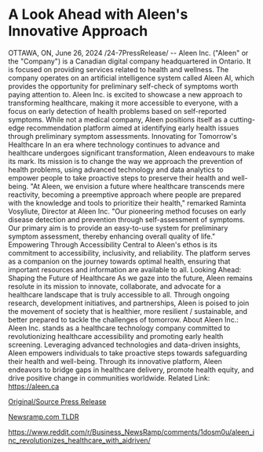 # A Look Ahead with Aleen's Innovative Approach

OTTAWA, ON, June 26, 2024 /24-7PressRelease/ -- Aleen Inc. ("Aleen" or the "Company") is a Canadian digital company headquartered in Ontario. It is focused on providing services related to health and wellness. The company operates on an artificial intelligence system called Aleen AI, which provides the opportunity for preliminary self-check of symptoms worth paying attention to.   Aleen Inc. is excited to showcase a new approach to transforming healthcare, making it more accessible to everyone, with a focus on early detection of health problems based on self-reported symptoms. While not a medical company, Aleen positions itself as a cutting-edge recommendation platform aimed at identifying early health issues through preliminary symptom assessments.  Innovating for Tomorrow's Healthcare In an era where technology continues to advance and healthcare undergoes significant transformation, Aleen endeavours to make its mark. Its mission is to change the way we approach the prevention of health problems, using advanced technology and data analytics to empower people to take proactive steps to preserve their health and well-being.  "At Aleen, we envision a future where healthcare transcends mere reactivity, becoming a preemptive approach where people are prepared with the knowledge and tools to prioritize their health," remarked Raminta Vosyliute, Director at Aleen Inc. "Our pioneering method focuses on early disease detection and prevention through self-assessment of symptoms. Our primary aim is to provide an easy-to-use system for preliminary symptom assessment, thereby enhancing overall quality of life."   Empowering Through Accessibility Central to Aleen's ethos is its commitment to accessibility, inclusivity, and reliability. The platform serves as a companion on the journey towards optimal health, ensuring that important resources and information are available to all.  Looking Ahead: Shaping the Future of Healthcare As we gaze into the future, Aleen remains resolute in its mission to innovate, collaborate, and advocate for a healthcare landscape that is truly accessible to all. Through ongoing research, development initiatives, and partnerships, Aleen is poised to join the movement of society that is healthier, more resilient / sustainable, and better prepared to tackle the challenges of tomorrow.  About Aleen Inc.: Aleen Inc. stands as a healthcare technology company committed to revolutionizing healthcare accessibility and promoting early health screening. Leveraging advanced technologies and data-driven insights, Aleen empowers individuals to take proactive steps towards safeguarding their health and well-being. Through its innovative platform, Aleen endeavors to bridge gaps in healthcare delivery, promote health equity, and drive positive change in communities worldwide.  Related Link: https://aleen.ca 

[Original/Source Press Release](https://www.24-7pressrelease.com/press-release/512012/a-look-ahead-with-aleens-innovative-approach)
                    

[Newsramp.com TLDR](None) 

https://www.reddit.com/r/Business_NewsRamp/comments/1dosm0u/aleen_inc_revolutionizes_healthcare_with_aidriven/